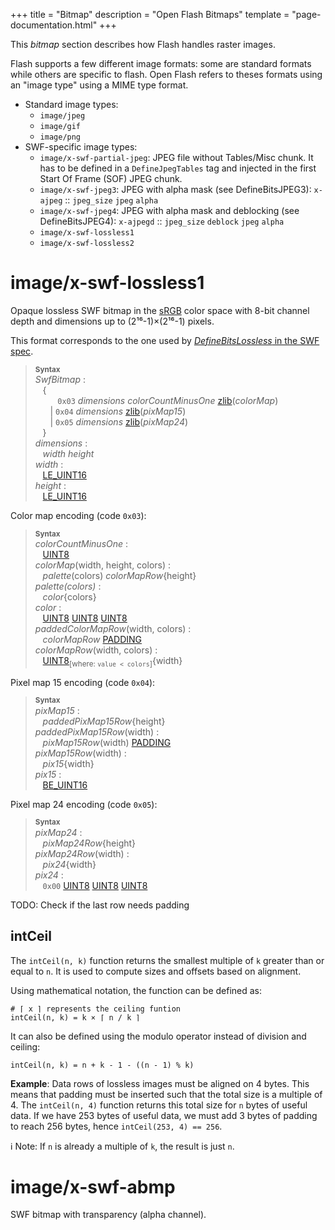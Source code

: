+++
title = "Bitmap"
description = "Open Flash Bitmaps"
template = "page-documentation.html"
+++

This _bitmap_ section describes how Flash handles raster images.

Flash supports a few different image formats: some are standard formats while others are specific to flash. Open Flash refers to theses formats using an "image type" using a MIME type format.

- Standard image types:
  - `image/jpeg`
  - `image/gif`
  - `image/png`
- SWF-specific image types:
  - `image/x-swf-partial-jpeg`: JPEG file without  Tables/Misc chunk. It has to be defined in  a `DefineJpegTables` tag and injected in the first Start Of Frame (SOF) JPEG chunk.
  - `image/x-swf-jpeg3`: JPEG with alpha mask (see DefineBitsJPEG3): `x-ajpeg` :: `jpeg_size` `jpeg` `alpha`
  - `image/x-swf-jpeg4`: JPEG with alpha mask and deblocking (see DefineBitsJPEG4): `x-ajpegd` :: `jpeg_size` `deblock` `jpeg` `alpha`
  - `image/x-swf-lossless1`
  - `image/x-swf-lossless2`

# image/x-swf-lossless1

Opaque lossless SWF bitmap in the [sRGB] color space with 8-bit channel depth and dimensions up to (2¹⁶-1)×(2¹⁶-1) pixels.

This format corresponds to the one used by [_DefineBitsLossless_ in the SWF spec][swf-spec-p142].

> **<sup>Syntax</sup>**\
> _SwfBitmap_ :\
> &nbsp;&nbsp; {\
> &nbsp;&nbsp; &nbsp;&nbsp; &nbsp;&nbsp; `0x03` _dimensions_ _colorCountMinusOne_ [zlib]\(_colorMap_)\
> &nbsp;&nbsp; &nbsp;&nbsp; | `0x04` _dimensions_ [zlib]\(_pixMap15_)\
> &nbsp;&nbsp; &nbsp;&nbsp; | `0x05` _dimensions_ [zlib]\(_pixMap24_)\
> &nbsp;&nbsp; }\
> _dimensions_ :\
> &nbsp;&nbsp; _width_ _height_\
> _width_ :\
> &nbsp;&nbsp; [LE_UINT16]\
> _height_ :\
> &nbsp;&nbsp; [LE_UINT16]

Color map encoding (code `0x03`):

> **<sup>Syntax</sup>**\
> _colorCountMinusOne_ :\
> &nbsp;&nbsp; [UINT8]\
> _colorMap_(width, height, colors) :\
> &nbsp;&nbsp; _palette_(colors) _colorMapRow_{height}\
> _palette(colors)_ :\
> &nbsp;&nbsp; _color_{colors}\
> _color_ :\
> &nbsp;&nbsp; [UINT8][UINT8] [UINT8][UINT8] [UINT8][UINT8]\
> _paddedColorMapRow_(width, colors) :\
> &nbsp;&nbsp; _colorMapRow_ [PADDING]\
> _colorMapRow_(width, colors) :\
> &nbsp;&nbsp; [UINT8]<sub>[where: `value < colors`]</sub>{width}

Pixel map 15 encoding (code `0x04`):

> **<sup>Syntax</sup>**\
> _pixMap15_ :\
> &nbsp;&nbsp; _paddedPixMap15Row_{height}\
> _paddedPixMap15Row_(width) :\
> &nbsp;&nbsp; _pixMap15Row_(width) [PADDING]\
> _pixMap15Row_(width) :\
> &nbsp;&nbsp; _pix15_{width}\
> _pix15_ :\
> &nbsp;&nbsp; [BE_UINT16]

Pixel map 24 encoding (code `0x05`):

> **<sup>Syntax</sup>**\
> _pixMap24_ :\
> &nbsp;&nbsp; _pixMap24Row_{height}\
> _pixMap24Row_(width) :\
> &nbsp;&nbsp; _pix24_{width}\
> _pix24_ :\
> &nbsp;&nbsp; `0x00` [UINT8][UINT8] [UINT8][UINT8] [UINT8][UINT8]

TODO: Check if the last row needs padding

## intCeil

The `intCeil(n, k)` function returns the smallest multiple of `k` greater than or equal to `n`.
It is used to compute sizes and offsets based on alignment.

Using mathematical notation, the function can be defined as:
```
# ⌈ x ⌉ represents the ceiling funtion
intCeil(n, k) = k × ⌈ n / k ⌉
```

It can also be defined using the modulo operator instead of division and ceiling:
```
intCeil(n, k) = n + k - 1 - ((n - 1) % k)
```

**Example**: Data rows of lossless images must be aligned on 4 bytes. This means that padding must be inserted such that the total size is a multiple of 4. The `intCeil(n, 4)` function returns this total size for `n` bytes of useful data. If we have 253 bytes of useful data, we must add 3 bytes of padding to reach 256 bytes, hence `intCeil(253, 4) == 256`.

ℹ Note: If `n` is already a multiple of `k`, the result is just `n`.

# image/x-swf-abmp

SWF bitmap with transparency (alpha channel).

[PADDING]: @/documentation/swf/primitives.md#padding
[UINT8]: @/documentation/swf/primitives.md#uint8
[LE_UINT16]: @/documentation/swf/primitives.md#le-uint16
[BE_UINT16]: @/documentation/swf/primitives.md#be-uint16
[zlib]: @/documentation/zlib.md
[sRGB]: https://en.wikipedia.org/wiki/SRGB
[swf-spec-p142]: https://open-flash.github.io/mirrors/swf-spec-19.pdf#page=142
